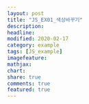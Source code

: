 ```yaml
---
layout: post
title: "JS_EX01_색상바꾸기"
description:
headline:
modified: 2020-02-17
category: example
tags: [JS_example]
imagefeature:
mathjax:
chart:
share: true
comments: true
featured: true
---
```


<div class="code">
<script async src="//jsfiddle.net/lsh58/9ztmj0cq/1/embed/js,html,css,result/dark/"></script>
</div>
